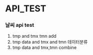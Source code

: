 # API_TEST

### 날씨 api test

1. tmp and tmx tmn add
2. tmp data and tmx and tmn 데이터분류
3. tmp data and tmx,tmn combine
